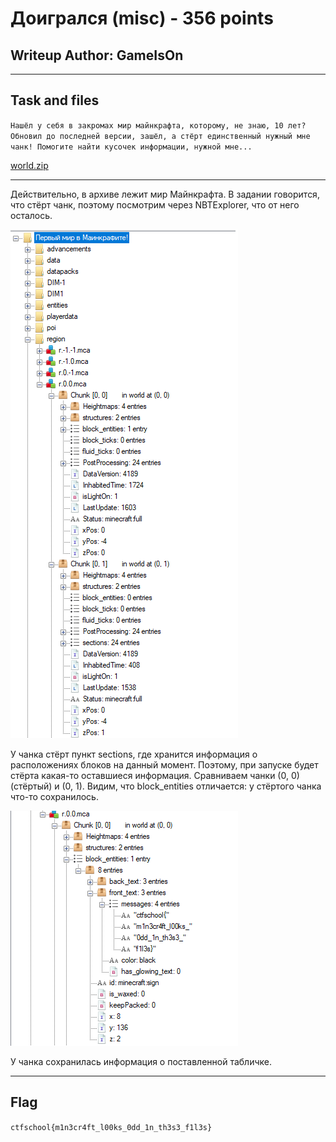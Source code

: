 # Доигрался (misc) - 356 points
## Writeup Author: GameIsOn
---
## Task and files
`Нашёл у себя в закромах мир майнкрафта, которому, не знаю, 10 лет? Обновил до последней версии, зашёл, а стёрт единственный нужный мне чанк! Помогите найти кусочек информации, нужной мне...`

[world.zip](world.zip)

---

Действительно, в архиве лежит мир Майнкрафта. В задании говорится, что стёрт чанк, поэтому посмотрим через NBTExplorer, что от него осталось.

![image1](images/image1.png)

У чанка стёрт пункт sections, где хранится информация о расположениях блоков на данный момент. Поэтому, при запуске будет стёрта какая-то оставшиеся информация. Сравниваем чанки (0, 0) (стёртый) и (0, 1). Видим, что block_entities отличается: у стёртого чанка что-то сохранилось.

![image2](images/image2.png)

У чанка сохранилась информация о поставленной табличке.

---
## Flag

`ctfschool{m1n3cr4ft_l00ks_0dd_1n_th3s3_f1l3s}`